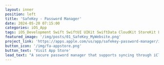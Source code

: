 ```yaml
---
layout: inner
position: left
title: 'SafeKey - Password Manager'
date: 2024-05-20 07:15:00
categories: iOS_App
tags: iOS_Development Swift SwiftUI UIKit SwiftData CloudKit StoreKit Local_Auth
featured_image: '/img/posts/01_SafeKey_MyWebsite.png'
project_link: 'https://apps.apple.com/us/app/safekey-password-manager/id6475980444'
button_icon: '/img/fa-appstore.png'
button_text: 'Visit App Store'
lead_text: "A secure password manager that supports syncing through iCloud. I developed this app based on MVVM, using SwiftUI, SwiftData, CloudKit, StoreKit, Local Authentication, UserDefaults, and KitTextField."
---
```

